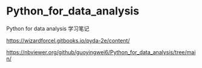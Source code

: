 # Python_for_data_analysis
Python for data analysis 学习笔记


https://wizardforcel.gitbooks.io/pyda-2e/content/


https://nbviewer.org/github/guoyingwei6/Python_for_data_analysis/tree/main/

